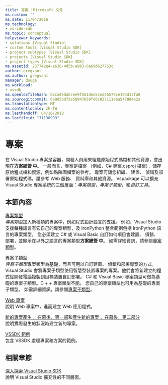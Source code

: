 ```yaml
---
title: 專案 |Microsoft 文件
ms.custom: ''
ms.date: 11/04/2016
ms.technology:
- vs-ide-sdk
ms.topic: conceptual
helpviewer_keywords:
- solutions [Visual Studio]
- custom tools [Visual Studio SDK]
- project subtypes [Visual Studio SDK]
- projects [Visual Studio SDK]
- project types [Visual Studio SDK]
ms.assetid: 237742e4-a638-4d5b-a9b3-6a69d627763c
author: gregvanl
ms.author: gregvanl
manager: douge
ms.workload:
- vssdk
ms.openlocfilehash: b2ca4edabcee9f561dea51ea4b579ce194d13fa8
ms.sourcegitcommit: 6a9d5bd75e50947659fd6c837111a6a547884e2a
ms.translationtype: MT
ms.contentlocale: zh-TW
ms.lasthandoff: 04/16/2018
ms.locfileid: "31130999"
---
```

# <a name="projects"></a>專案
在 Visual Studio 專案是容器，開發人員用來組織原始程式碼檔和其他資源，會出現在**方案總管 中**。 一般而言，專案是檔案 （例如，C# 專案.csproj 檔案），儲存原始程式檔和資源，例如點陣圖檔案的參考。 專案可讓您組織、 建置、 偵錯及部署原始程式碼，請參考 Web 服務、 資料庫和其他資源。 Vspackage 可以擴充 Visual Studio 專案系統的三個層面：*專案類型*，*專案子類型*，和*自訂工具*。  
  
## <a name="in-this-section"></a>本節內容  
 [專案類型](../../extensibility/internals/project-types.md)  
 *專案類型*加入新種類的專案中，例如程式設計語言的支援。 例如，Visual Studio 支援每種語言有它自己的專案類型，及 IronPython 整合範例包括 IronPython 語言的專案類型。 您必須建立 C# 或 Visual Basic 自訂如何項目會建置、 偵錯、 部署，並顯示在以外之語言的專案類型**方案總管 中**。 如需詳細資訊，請參閱[專案類型](../../extensibility/internals/project-types.md)。  
  
 [專案子類型](../../extensibility/internals/project-subtypes.md)  
 *專案子類型*專案類型為基礎，而且可用以自訂建置、 偵錯和部署專案的方式。 Visual Studio 會將專案子類型使用智慧型裝置專案的專案。他們會將新建立的程式從開發電腦複製到目標裝置自訂部署。 C# 和 Visual Basic 專案類型可做為基礎的專案子類型。C + + 專案類型不能。 您自己的專案類型也可用為基礎的專案子類型。 如需詳細資訊，請參閱[專案子類型](../../extensibility/internals/project-subtypes.md)。  
  
 [Web 專案](../../extensibility/internals/web-projects.md)  
 說明 Web 專案中，進而建立 Web 應用程式。  
  
 [新的專案產生： 在幕後，第一部](../../extensibility/internals/new-project-generation-under-the-hood-part-one.md)和[產生新的專案： 在幕後，第二部分](../../extensibility/internals/new-project-generation-under-the-hood-part-two.md)  
 說明實際發生的狀況時建立新的專案。  
  
 [VSSDK 範例](http://aka.ms/vs2015sdksamples)  
 包含 VSSDK 處理專案和方案的範例。  
  
## <a name="related-sections"></a>相關章節  
 [深入探索 Visual Studio SDK](../../extensibility/internals/inside-the-visual-studio-sdk.md)  
 說明 Visual Studio 擴充性的不同層面。